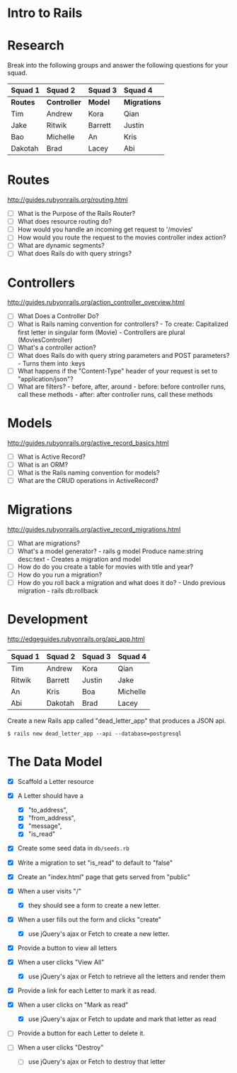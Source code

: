 # Intro to Rails

# Research

Break into the following groups and answer the following
questions for your squad.

Squad 1     | Squad 2        | Squad 3     | Squad 4
:--         | :--            | :--         | :-- 
__Routes__  | __Controller__ | __Model__   | __Migrations__
Tim         | Andrew         | Kora        | Qian
Jake        | Ritwik         | Barrett     | Justin
Bao         | Michelle       | An          | Kris
Dakotah     | Brad           | Lacey       | Abi

    
# Routes

http://guides.rubyonrails.org/routing.html

- [ ] What is the Purpose of the Rails Router?
- [ ] What does resource routing do?
- [ ] How would you handle an incoming get request to '/movies' 
- [ ] How would you route the request to the movies controller index action?
- [ ] What are dynamic segments?
- [ ] What does Rails do with query strings?

# Controllers

http://guides.rubyonrails.org/action_controller_overview.html

- [ ] What Does a Controller Do?
- [ ] What is Rails naming convention for controllers?
        - To create: Capitalized first letter in singular form (Movie)
        - Controllers are plural (MoviesController)
- [ ] What's a controller action?
- [ ] What does Rails do with query string parameters and POST parameters?
        - Turns them into :keys
- [ ] What happens if the "Content-Type" header of your request is set to "application/json"? 
- [ ] What are filters?
        - before, after, around
        - before: before controller runs, call these methods
        - after: after controller runs, call these methods

# Models

http://guides.rubyonrails.org/active_record_basics.html

- [ ] What is Active Record?
- [ ] What is an ORM?
- [ ] What is the Rails naming convention for models?
- [ ] What are the CRUD operations in ActiveRecord?

# Migrations

http://guides.rubyonrails.org/active_record_migrations.html

- [ ] What are migrations?
- [ ] What's a model generator?
        - rails g model Produce name:string desc:text
        - Creates a migration and model
- [ ] How do do you create a table for movies with title and year?
- [ ] How do you run a migration?
- [ ] How do you roll back a migration and what does it do?
        - Undo previous migration
        - rails db:rollback

# Development

http://edgeguides.rubyonrails.org/api_app.html

Squad 1 | Squad 2  | Squad 3 | Squad 4
:--     | :--      | :--     | :-- 
Tim     | Andrew   | Kora    | Qian
Ritwik  | Barrett  | Justin  | Jake
An      | Kris     | Boa     | Michelle
Abi     | Dakotah  | Brad    | Lacey

Create a new Rails app called "dead_letter_app" that produces a JSON api.

```
$ rails new dead_letter_app --api --database=postgresql
```

# The Data Model

- [x] Scaffold a Letter resource

- [x] A Letter should have a 
    - [x] "to_address", 
    - [x] "from_address", 
    - [x] "message", 
    - [x] "is_read" 

- [x] Create some seed data in `db/seeds.rb`

- [x] Write a migration to set "is_read" to default to "false"

- [x] Create an "index.html" page that gets served from "public"

- [x] When a user visits "/" 
    - [x] they should see a form to create a new letter.

- [x] When a user fills out the form and clicks "create"
    - [x] use jQuery's ajax or Fetch to create a new letter.

- [x] Provide a button to view all letters

- [x] When a user clicks "View All"
    - [x] use jQuery's ajax or Fetch to retrieve all the letters and render them

- [x] Provide a link for each Letter to mark it as read.
    
- [x] When a user clicks on "Mark as read"
    - [x] use jQuery's ajax or Fetch to update and mark that letter as read

- [ ] Provide a button for each Letter to delete it.

- [ ] When a user clicks "Destroy"
    - [ ] use jQuery's ajax or Fetch to destroy that letter


